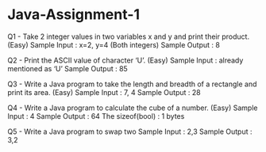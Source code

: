 # Java-Assignment-1


Q1 - Take 2 integer values in two variables x and y and print their product. (Easy)
Sample Input : x=2, y=4 (Both integers)
Sample Output : 8

Q2 - Print the ASCII value of character ‘U’. (Easy)
Sample Input : already mentioned as ‘U’
Sample Output : 85

Q3 - Write a Java program to take the length and breadth of a rectangle and print its area. (Easy)
Sample Input : 7, 4
Sample Output : 28

Q4 - Write a Java program to calculate the cube of a number. (Easy)
Sample Input : 4
Sample Output : 64
The sizeof(bool) : 1 bytes

Q5 - Write a Java program to swap two
Sample Input : 2,3
Sample Output : 3,2
